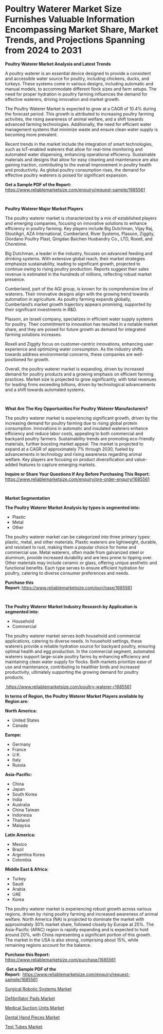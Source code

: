 <p><h1>Poultry Waterer Market Size Furnishes Valuable Information Encompassing Market Share, Market Trends, and Projections Spanning from 2024 to 2031</h1></p><p><strong>Poultry Waterer Market Analysis and Latest Trends</strong></p>
<p><p>A poultry waterer is an essential device designed to provide a consistent and accessible water source for poultry, including chickens, ducks, and turkeys. These systems come in various designs, including automatic and manual models, to accommodate different flock sizes and farm setups. The need for proper hydration in poultry farming influences the demand for effective waterers, driving innovation and market growth.</p><p>The Poultry Waterer Market is expected to grow at a CAGR of 10.4% during the forecast period. This growth is attributed to increasing poultry farming activities, the rising awareness of animal welfare, and a shift towards advanced farming technologies. Additionally, the need for efficient water management systems that minimize waste and ensure clean water supply is becoming more prevalent. </p><p>Recent trends in the market include the integration of smart technologies, such as IoT-enabled waterers that allow for real-time monitoring and automated water dispensing, enhancing operational efficiency. Sustainable materials and designs that allow for easy cleaning and maintenance are also gaining traction, contributing to the overall improvement in poultry health and productivity. As global poultry consumption rises, the demand for effective poultry waterers is poised for significant expansion.</p></p>
<p><strong>Get a Sample PDF of the Report:&nbsp;</strong> <a href="https://www.reliablemarketsize.com/enquiry/request-sample/1685561?utm_campaign=1833&utm_medium=2&utm_source=Github&utm_content=ia&utm_term=17122024&utm_id=poultry-waterer">https://www.reliablemarketsize.com/enquiry/request-sample/1685561</a></p>
<p>&nbsp;</p>
<p><strong>Poultry Waterer Major Market Players</strong></p>
<p><p>The poultry waterer market is characterized by a mix of established players and emerging companies, focusing on innovative solutions to enhance efficiency in poultry farming. Key players include Big Dutchman, Vijay Raj, StoutAgri, AZA International, Cumberland, River Systems, Plasson, Ziggity, Giordano Poultry Plast, Qingdao Baichen Husbandry Co., LTD, Roxell, and Choretime.</p><p>Big Dutchman, a leader in the industry, focuses on advanced feeding and drinking systems. With extensive global reach, their market strategies emphasize sustainability, leading to significant growth, projected to continue owing to rising poultry production. Reports suggest their sales revenue is estimated in the hundreds of millions, reflecting robust market presence.</p><p>Cumberland, part of the AGI group, is known for its comprehensive line of waterers. Their innovative designs align with the growing trend towards automation in agriculture. As poultry farming expands globally, Cumberland’s market growth trajectory appears promising, supported by their significant investments in R&D.</p><p>Plasson, an Israeli company, specializes in efficient water supply systems for poultry. Their commitment to innovation has resulted in a notable market share, and they are poised for future growth as demand for integrated farming solutions increases.</p><p>Roxell and Ziggity focus on customer-centric innovations, enhancing user experience and optimizing water consumption. As the industry shifts towards address environmental concerns, these companies are well-positioned for growth.</p><p>Overall, the poultry waterer market is expanding, driven by increased demand for poultry products and a growing emphasis on efficient farming practices. Market size is projected to grow significantly, with total revenues for leading firms exceeding billions, driven by technological advancements and a shift towards automated systems.</p></p>
<p>&nbsp;</p>
<p><strong>What Are The Key Opportunities For Poultry Waterer Manufacturers?</strong></p>
<p><p>The poultry waterer market is experiencing significant growth, driven by the increasing demand for poultry farming due to rising global protein consumption. Innovations in automatic and insulated waterers enhance efficiency and reduce labor costs, appealing to both commercial and backyard poultry farmers. Sustainability trends are promoting eco-friendly materials, further boosting market appeal. The market is projected to expand at a CAGR of approximately 7% through 2030, fueled by advancements in technology and rising awareness regarding animal welfare. Key players are focusing on product diversification and value-added features to capture emerging markets.</p></p>
<p><strong>Inquire or Share Your Questions If Any Before Purchasing This Report:</strong> <a href="https://www.reliablemarketsize.com/enquiry/pre-order-enquiry/1685561?utm_campaign=1833&utm_medium=2&utm_source=Github&utm_content=ia&utm_term=17122024&utm_id=poultry-waterer">https://www.reliablemarketsize.com/enquiry/pre-order-enquiry/1685561</a></p>
<p>&nbsp;</p>
<p><strong>Market Segmentation</strong></p>
<p><strong>The Poultry Waterer Market Analysis by types is segmented into:</strong></p>
<p><ul><li>Plastic</li><li>Metal</li><li>Other</li></ul></p>
<p><p>The poultry waterer market can be categorized into three primary types: plastic, metal, and other materials. Plastic waterers are lightweight, durable, and resistant to rust, making them a popular choice for home and commercial use. Metal waterers, often made from galvanized steel or aluminum, provide increased durability and are less prone to tipping over. Other materials may include ceramic or glass, offering unique aesthetic and functional benefits. Each type serves to ensure efficient hydration for poultry, catering to diverse consumer preferences and needs.</p></p>
<p><strong>Purchase this Report:&nbsp;</strong><a href="https://www.reliablemarketsize.com/purchase/1685561?utm_campaign=1833&utm_medium=2&utm_source=Github&utm_content=ia&utm_term=17122024&utm_id=poultry-waterer">https://www.reliablemarketsize.com/purchase/1685561</a></p>
<p>&nbsp;</p>
<p><strong>The Poultry Waterer Market Industry Research by Application is segmented into:</strong></p>
<p><ul><li>Household</li><li>Commercial</li></ul></p>
<p><p>The poultry waterer market serves both household and commercial applications, catering to diverse needs. In household settings, these waterers provide a reliable hydration source for backyard poultry, ensuring optimal health and egg production. In the commercial segment, automated waterers support large-scale poultry farms by enhancing efficiency and maintaining clean water supply for flocks. Both markets prioritize ease of use and maintenance, contributing to healthier birds and increased productivity, ultimately supporting the growing demand for poultry products.</p></p>
<p><a href="https://www.reliablemarketsize.com/poultry-waterer-r1685561?utm_campaign=1833&utm_medium=2&utm_source=Github&utm_content=ia&utm_term=17122024&utm_id=poultry-waterer">&nbsp;https://www.reliablemarketsize.com/poultry-waterer-r1685561</a></p>
<p><strong>In terms of Region, the Poultry Waterer Market Players available by Region are:</strong></p>
<p>
    <p> <strong> North America: </strong>
        <ul>
            <li>United States</li>
            <li>Canada</li>
        </ul>
        </p> 
    <p> <strong> Europe: </strong>
        <ul>
            <li>Germany</li>
            <li>France</li>
            <li>U.K.</li>
            <li>Italy</li>
            <li>Russia</li>
        </ul>
        </p> 
    <p> <strong> Asia-Pacific: </strong>
        <ul>
            <li>China</li>
            <li>Japan</li>
            <li>South Korea</li>
            <li>India</li>
            <li>Australia</li>
            <li>China Taiwan</li>
            <li>Indonesia</li>
            <li>Thailand</li>
            <li>Malaysia</li>
        </ul>
        </p> 
    <p> <strong> Latin America: </strong>
        <ul>
            <li>Mexico</li>
            <li>Brazil</li>
            <li>Argentina Korea</li>
            <li>Colombia</li>
        </ul>
        </p> 
    <p> <strong> Middle East & Africa: </strong>
        <ul>
            <li>Turkey</li>
            <li>Saudi</li>
            <li>Arabia</li>
            <li>UAE</li>
            <li>Korea</li>
        </ul>
    </p>
    </p>
<p><p>The poultry waterer market is experiencing robust growth across various regions, driven by rising poultry farming and increased awareness of animal welfare. North America (NA) is projected to dominate the market with approximately 30% market share, followed closely by Europe at 25%. The Asia-Pacific (APAC) region is rapidly expanding and is expected to hold around 20%, with China representing a significant portion of this growth. The market in the USA is also strong, comprising about 15%, while remaining regions account for the balance.</p></p>
<p><strong>Purchase this Report: </strong><a href="https://www.reliablemarketsize.com/purchase/1685561?utm_campaign=1833&utm_medium=2&utm_source=Github&utm_content=ia&utm_term=17122024&utm_id=poultry-waterer">https://www.reliablemarketsize.com/purchase/1685561</a></p>
<p>&nbsp;<strong>Get a Sample PDF of the Report:&nbsp;&nbsp;</strong><a href="https://www.reliablemarketsize.com/enquiry/request-sample/1685561?utm_campaign=1833&utm_medium=2&utm_source=Github&utm_content=ia&utm_term=17122024&utm_id=poultry-waterer">https://www.reliablemarketsize.com/enquiry/request-sample/1685561</a></p>
<p><strong></strong></p>
<p><p><a href="https://www.linkedin.com/pulse/surgical-robotic-systems-market-size-growth-industry-analysis-zkkzf?utm_campaign=1833&utm_medium=2&utm_source=Github&utm_content=ia&utm_term=17122024&utm_id=poultry-waterer">Surgical Robotic Systems Market</a></p><p><a href="https://www.linkedin.com/pulse/in-depth-defibrillator-pads-market-report-growth-evaluation-0nehf?utm_campaign=1833&utm_medium=2&utm_source=Github&utm_content=ia&utm_term=17122024&utm_id=poultry-waterer">Defibrillator Pads Market</a></p><p><a href="https://www.linkedin.com/pulse/finding-growth-prospectsaided-through-medical-suction-units-0palf?utm_campaign=1833&utm_medium=2&utm_source=Github&utm_content=ia&utm_term=17122024&utm_id=poultry-waterer">Medical Suction Units Market</a></p><p><a href="https://github.com/FassouRP/Market-Research-Report-List-6/blob/main/dental-hand-pieces-market.md?utm_campaign=1833&utm_medium=2&utm_source=Github&utm_content=ia&utm_term=17122024&utm_id=poultry-waterer">Dental Hand Pieces Market</a></p><p><a href="https://www.linkedin.com/pulse/whats-propelling-test-tubes-markets-growth-107-cagr-key-insights-3vn4e?utm_campaign=1833&utm_medium=2&utm_source=Github&utm_content=ia&utm_term=17122024&utm_id=poultry-waterer">Test Tubes Market</a></p></p>